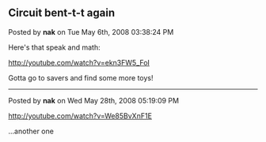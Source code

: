## Circuit bent-t-t again
Posted by **nak** on Tue May 6th, 2008 03:38:24 PM

Here's that speak and math:
<!-- m --><a class="postlink" href="http://youtube.com/watch?v=ekn3FW5_FoI">http://youtube.com/watch?v=ekn3FW5_FoI</a><!-- m -->

Gotta go to savers and find some more toys!

--------------------------------------------------------------------------------

Posted by **nak** on Wed May 28th, 2008 05:19:09 PM

<!-- m --><a class="postlink" href="http://youtube.com/watch?v=We85BvXnF1E">http://youtube.com/watch?v=We85BvXnF1E</a><!-- m -->

...another one
